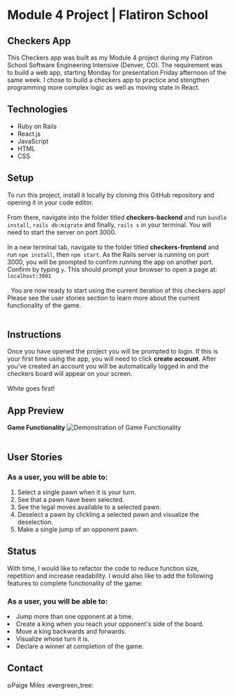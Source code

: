 <h1>Module 4 Project | Flatiron School</h1>
<h2>Checkers App</h2>
<p>
This Checkers app was built as my Module 4 project during my Flatiron School Software Engineering Intensive (Denver, CO). The requirement was to build a web app, starting Monday for presentation Friday afternoon of the same week. I chose to build a checkers app to practice and stengthen programming more complex logic as well as moving state in React.<br>
</p>

<h2>Technologies</h2>

<ul>
 <li>Ruby on Rails</li>
 <li>React.js</li>
 <li>JavaScript</li>
 <li>HTML</li>
 <li>CSS</li>
</ul>

<h2>Setup</h2>
To run this project, install it locally by cloning this GitHub repository and opening it in your code editor.<br><br>
From there, navigate into the folder titled <b>checkers-backend</b> and run <code>bundle install</code>, <code>rails db:migrate</code> and finally, <code>rails s</code> in your terminal. You will need to start the server on port 3000.<br><br>
In a new terminal tab, navigate to the folder titled <b>checkers-frontend</b> and run <code>npm install</code>, then <code>npm start</code>. As the Rails server is running on port 3000, you will be prompted to confirm running the app on another port. Confirm by typing <code>y</code>. This should prompt your browser to open a page at: <code>localhost:3001</code><br><br>.
You are now ready to start using the current iteration of this checkers app! Please see the user stories section to learn more about the current functionality of the game.<br><br>

<h2>Instructions</h2>
Once you have opened the project you will be prompted to login. If this is your first time using the app, you will need to click <b>create account</b>. After you've created an account you will be automatically logged in and the checkers board will appear on your screen.<br><br>
White goes first!

<h2>App Preview</h2>
<b>Game Functionality</b>
<img src="https://giphy.com/gifs/FLaUdf3JXr0Hf7a8gf" alt="Demonstration of Game Functionality" border="0"><br><br>

<h2>User Stories</h2>

<h3>As a user, you will be able to:</h3>

<ol>
 <li>Select a single pawn when it is your turn.</li>
 
 <li>See that a pawn have been selected.</li>
 <li>See the legal moves available to a selected pawn.</li>
 <li>Deselect a pawn by clickling a selected pawn and visualize the deselection.</li>
 <li>Make a single jump of an opponent pawn.</li>
</ol>

<h2>Status</h2>

With time, I would like to refactor the code to reduce function size, repetition and increase readability. I would also like to add the following features to complete functionality of the game:

<h3>As a user, you will be able to:</h3>

<li>Jump more than one opponent at a time.</li>
<li>Create a king when you reach your opponent's side of the board.</li>
<li>Move a king backwards and forwards.</li>
<li>Visualize whose turn it is.</li>
<li>Declare a winner at completion of the game.</li>

<h2>Contact</h2>
<a href="https://www.linkedin.com/in/paigelmiles/"><img src="https://user-images.githubusercontent.com/68958970/94946276-dc7b8a00-04a9-11eb-9431-366689b9fa06.png" alt="Paige Miles" style="width:10px;height:10px;"></a>Paige Miles :evergreen_tree:<br>
